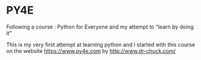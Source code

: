 # PY4E
Following a course : Python for Everyone and my attempt to "learn by doing it"

This is my very first attempt at learning python and I started with this course on the website https://www.py4e.com by http://www.dr-chuck.com/
